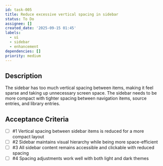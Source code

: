 ```yaml
---
id: task-005
title: Reduce excessive vertical spacing in sidebar
status: To Do
assignee: []
created_date: '2025-09-15 01:45'
labels:
  - ui
  - sidebar
  - enhancement
dependencies: []
priority: medium
---
```


## Description

The sidebar has too much vertical spacing between items, making it feel sparse and taking up unnecessary screen space. The sidebar needs to be more compact with tighter spacing between navigation items, source entries, and library entries.

## Acceptance Criteria
<!-- AC:BEGIN -->
- [ ] #1 Vertical spacing between sidebar items is reduced for a more compact layout
- [ ] #2 Sidebar maintains visual hierarchy while being more space-efficient
- [ ] #3 All sidebar content remains accessible and clickable with reduced spacing
- [ ] #4 Spacing adjustments work well with both light and dark themes
<!-- AC:END -->
